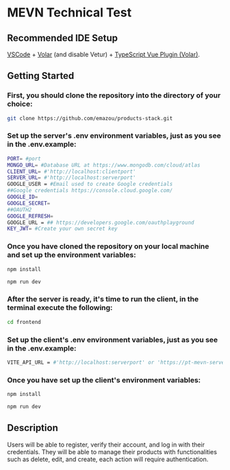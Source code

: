 # MEVN Technical Test

## Recommended IDE Setup

[VSCode](https://code.visualstudio.com/) + [Volar](https://marketplace.visualstudio.com/items?itemName=Vue.volar) (and disable Vetur) + [TypeScript Vue Plugin (Volar)](https://marketplace.visualstudio.com/items?itemName=Vue.vscode-typescript-vue-plugin).

## Getting Started

### First, you should clone the repository into the directory of your choice:

```sh
git clone https://github.com/emazou/products-stack.git
```

### Set up the server's .env environment variables, just as you see in the .env.example:

```sh
PORT= #port
MONGO_URL= #Database URL at https://www.mongodb.com/cloud/atlas
CLIENT_URL= #'http://localhost:clientport'
SERVER_URL= #'http://localhost:serverport'
GOOGLE_USER = #Email used to create Google credentials
##Google credentials https://console.cloud.google.com/
GOOGLE_ID= 
GOOGLE_SECRET= 
##OAUTH2
GOOGLE_REFRESH= 
GOOGLE_URL = ## https://developers.google.com/oauthplayground
KEY_JWT= #Create your own secret key
```

### Once you have cloned the repository on your local machine and set up the environment variables:

```sh
npm install
```

```sh
npm run dev
```

### After the server is ready, it's time to run the client, in the terminal execute the following:

```sh
cd frontend
```
### Set up the client's .env environment variables, just as you see in the .env.example:

```sh
VITE_API_URL = #'http://localhost:serverport' or 'https://pt-mevn-server.herokuapp.com/'
```

### Once you have set up the client's environment variables:

```sh
npm install
```

```sh
npm run dev
```

## Description

Users will be able to register, verify their account, and log in with their credentials. They will be able to manage their products with functionalities such as delete, edit, and create, each action will require authentication.



